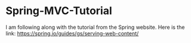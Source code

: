 # Spring-MVC-Tutorial

I am following along with the tutorial from the Spring website. Here is the link: https://spring.io/guides/gs/serving-web-content/
